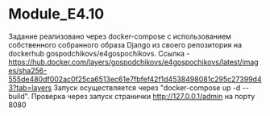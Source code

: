 # Module_E4.10
Задание реализовано через docker-compose c использованием собственного собранного образа Django из своего репозитория на dockerhub gospodchikovs/e4gospochikovs.
Ссылка - https://hub.docker.com/layers/gospodchikovs/e4gospochikovs/latest/images/sha256-555de480df002ac0f25ca6513ec61e7fbfef42f1d4538498081c295c27399d43?tab=layers 
Запуск осуществляется через "docker-compose up -d --build".
Проверка через запуск странички http://127.0.0.1/admin на порту 8080
